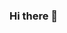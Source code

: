### Hi there 👋

<!--
**ba-e/ba-e** is a ✨ _special_ ✨
 repository because its `README.md` (this file) appears on your GitHub profile.


Here are some ideas to get you started:

- 🔭 I’m currently working on ...

- 🌱 I’m     currently learning ...

- 👯 I’m looking to collaborate on ...

- 🤔 I’m  looking for help with ...

- 💬 Ask me about ...

- 📫 How to reach me: ...

- 😄 Pronouns: ...

- ⚡ Fun fact: ...

-->
